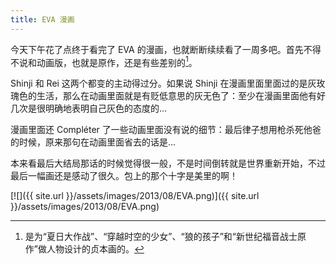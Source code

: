 ```yaml
---
title: EVA 漫画
---
```


今天下午花了点终于看完了 EVA 的漫画，也就断断续续看了一周多吧。首先不得不说和动画版，也就是原作，还是有些差别的[^1]。

Shinji 和 Rei 这两个都变的主动得过分。如果说 Shinji 在漫画里面里面过的是灰玫瑰色的生活，那么在动画里面就是有贬低意思的灰无色了：至少在漫画里面他有好几次是很明确地表明自己灰色的态度的...

漫画里面还 Compléter 了一些动画里面没有说的细节：最后律子想用枪杀死他爸的时候，原来那句在动画里面省去的话是...

本来看最后大结局那话的时候觉得很一般，不是时间倒转就是世界重新开始，不过最后一幅画还是感动了很久。包上的那个十字是美里的啊！

[![]({{ site.url }}/assets/images/2013/08/EVA.png)]({{ site.url }}/assets/images/2013/08/EVA.png)

[^1]: 是为“夏日大作战”、“穿越时空的少女”、“狼的孩子”和“新世纪福音战士原作”做人物设计的贞本画的。
